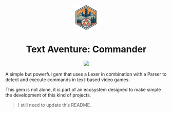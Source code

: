 <p align="center">
<img src="./logo.svg" width="80px" height="80px"/>
</p>
<h1 align="center">Text Aventure: Commander</h1>
<p align="center">
<img src="https://github.com/devcarlosmolero/text-adventure-commander/actions/workflows/rspec.yml/badge.svg"/>
</p>

A simple but powerful gem that uses a Lexer in combination with a Parser to detect and execute commands in text-based video games.

This gem is not alone, it is part of an ecosystem designed to make simple the development of this kind of projects.

> I still need to update this README.
